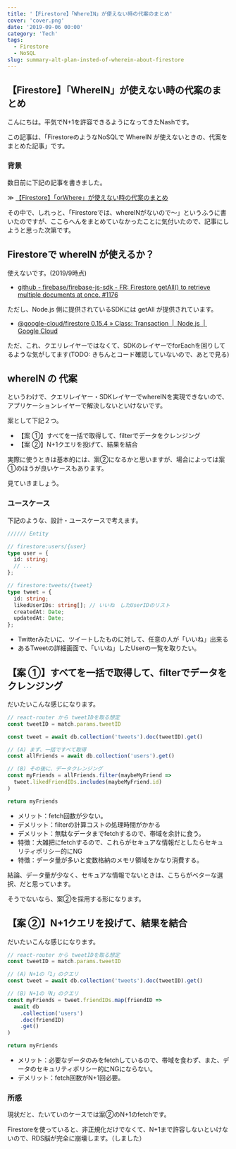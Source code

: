 ```yaml
---
title: '【Firestore】「WhereIN」が使えない時の代案のまとめ'
cover: 'cover.png'
date: '2019-09-06 00:00'
category: 'Tech'
tags:
  - Firestore
  - NoSQL
slug: summary-alt-plan-insted-of-wherein-about-firestore
---
```


## 【Firestore】「WhereIN」が使えない時の代案のまとめ

こんにちは。平気でN+1を許容できるようになってきたNashです。

この記事は、「FirestoreのようなNoSQLで WhereIN が使えないときの、代案をまとめた記事」です。

### 背景

数日前に下記の記事を書きました。

≫ [【Firestore】「orWhere」が使えない時の代案のまとめ](./summary-alt-plan-insted-of-orwhere-about-firestore)

その中で、しれっと、「Firestoreでは、whereINがないので〜」というふうに書いたのですが、ここらへんをまとめていなかったことに気付いたので、記事にしようと思った次第です。

## Firestoreで whereIN が使えるか？

使えないです。(2019/9時点)
- [github - firebase/firebase-js-sdk - FR: Firestore getAll() to retrieve multiple documents at once. #1176](https://github.com/firebase/firebase-js-sdk/issues/1176)

ただし、Node.js 側に提供されているSDKには getAll が提供されています。

- [@google-cloud/firestore 0.15.4 » Class: Transaction  |  Node.js  |  Google Cloud](https://github.com/firebase/firebase-js-sdk/issues/1176)

ただ、これ、クエリレイヤーではなくて、SDKのレイヤーでforEachを回りしてるような気がしてます(TODO: きちんとコード確認していないので、あとで見る)

## whereIN の 代案

というわけで、クエリレイヤー・SDKレイヤーでwhereINを実現できないので、アプリケーションレイヤーで解決しないといけないです。

案として下記２つ。

- 【案 ①】すべてを一括で取得して、filterでデータをクレンジング
- 【案 ②】N+1クエリを投げて、結果を結合

実際に使うときは基本的には、案②になるかと思いますが、場合によっては案①のほうが良いケースもあります。

見ていきましょう。

### ユースケース

下記のような、設計・ユースケースで考えます。

```ts
////// Entity

// firestore:users/{user}
type user = {
  id: string;
  // ...
};

// firestore:tweets/{tweet}
type tweet = {
  id: string;
  likedUserIDs: string[]; // いいね　したUserIDのリスト
  createdAt: Date;
  updatedAt: Date;
};
```

- Twitterみたいに、ツイートしたものに対して、任意の人が「いいね」出来る
- あるTweetの詳細画面で、「いいね」したUserの一覧を取りたい。

## 【案 ①】すべてを一括で取得して、filterでデータをクレンジング

だいたいこんな感じになります。

```ts
// react-router から tweetIDを取る想定
const tweetID = match.params.tweetID

const tweet = await db.collection('tweets').doc(tweetID).get()

// (A) まず、一括ですべて取得
const allFriends = await db.collection('users').get()

// (B) その後に、データクレンジング
const myFriends = allFriends.filter(maybeMyFriend =>
  tweet.likedFriendIDs.includes(maybeMyFriend.id)
)

return myFriends
```

- メリット：fetch回数が少ない。
- デメリット：filterの計算コストの処理時間がかかる
- デメリット：無駄なデータまでfetchするので、帯域を余計に食う。
- 特徴：大雑把にfetchするので、これらがセキュアな情報だとしたらセキュリティポリシー的にNG
- 特徴：データ量が多いと変数格納のメモリ領域をかなり消費する。

結論、データ量が少なく、セキュアな情報でないときは、こちらがベターな選択、だと思っています。

そうでないなら、案②を採用する形になります。

## 【案 ②】N+1クエリを投げて、結果を結合

だいたいこんな感じになります。

```ts
// react-router から tweetIDを取る想定
const tweetID = match.params.tweetID

// (A) N+1の「1」のクエリ
const tweet = await db.collection('tweets').doc(tweetID).get()

// (B) N+1の「N」のクエリ
const myFriends = tweet.friendIDs.map(friendID =>
  await db
    .collection('users')
    .doc(friendID)
    .get()
)

return myFriends
```

- メリット：必要なデータのみをfetchしているので、帯域を食わず、また、データのセキュリティポリシー的にNGにならない。
- デメリット：fetch回数がN+1回必要。

### 所感

現状だと、たいていのケースでは案②のN+1のfetchです。

Firestoreを使っていると、非正規化だけでなくて、N+1まで許容しないといけないので、RDS脳が完全に崩壊します。（しました）
